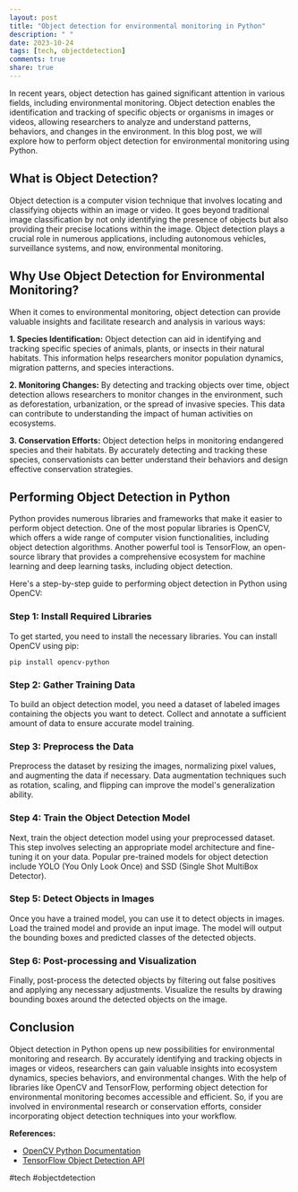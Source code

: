 ```yaml
---
layout: post
title: "Object detection for environmental monitoring in Python"
description: " "
date: 2023-10-24
tags: [tech, objectdetection]
comments: true
share: true
---
```


In recent years, object detection has gained significant attention in various fields, including environmental monitoring. Object detection enables the identification and tracking of specific objects or organisms in images or videos, allowing researchers to analyze and understand patterns, behaviors, and changes in the environment. In this blog post, we will explore how to perform object detection for environmental monitoring using Python.

## What is Object Detection?

Object detection is a computer vision technique that involves locating and classifying objects within an image or video. It goes beyond traditional image classification by not only identifying the presence of objects but also providing their precise locations within the image. Object detection plays a crucial role in numerous applications, including autonomous vehicles, surveillance systems, and now, environmental monitoring.

## Why Use Object Detection for Environmental Monitoring?

When it comes to environmental monitoring, object detection can provide valuable insights and facilitate research and analysis in various ways:

**1. Species Identification:** Object detection can aid in identifying and tracking specific species of animals, plants, or insects in their natural habitats. This information helps researchers monitor population dynamics, migration patterns, and species interactions.

**2. Monitoring Changes:** By detecting and tracking objects over time, object detection allows researchers to monitor changes in the environment, such as deforestation, urbanization, or the spread of invasive species. This data can contribute to understanding the impact of human activities on ecosystems.

**3. Conservation Efforts:** Object detection helps in monitoring endangered species and their habitats. By accurately detecting and tracking these species, conservationists can better understand their behaviors and design effective conservation strategies.

## Performing Object Detection in Python

Python provides numerous libraries and frameworks that make it easier to perform object detection. One of the most popular libraries is OpenCV, which offers a wide range of computer vision functionalities, including object detection algorithms. Another powerful tool is TensorFlow, an open-source library that provides a comprehensive ecosystem for machine learning and deep learning tasks, including object detection.

Here's a step-by-step guide to performing object detection in Python using OpenCV:

### Step 1: Install Required Libraries

To get started, you need to install the necessary libraries. You can install OpenCV using pip:

```
pip install opencv-python
```

### Step 2: Gather Training Data

To build an object detection model, you need a dataset of labeled images containing the objects you want to detect. Collect and annotate a sufficient amount of data to ensure accurate model training.

### Step 3: Preprocess the Data

Preprocess the dataset by resizing the images, normalizing pixel values, and augmenting the data if necessary. Data augmentation techniques such as rotation, scaling, and flipping can improve the model's generalization ability.

### Step 4: Train the Object Detection Model

Next, train the object detection model using your preprocessed dataset. This step involves selecting an appropriate model architecture and fine-tuning it on your data. Popular pre-trained models for object detection include YOLO (You Only Look Once) and SSD (Single Shot MultiBox Detector).

### Step 5: Detect Objects in Images

Once you have a trained model, you can use it to detect objects in images. Load the trained model and provide an input image. The model will output the bounding boxes and predicted classes of the detected objects.

### Step 6: Post-processing and Visualization

Finally, post-process the detected objects by filtering out false positives and applying any necessary adjustments. Visualize the results by drawing bounding boxes around the detected objects on the image.

## Conclusion

Object detection in Python opens up new possibilities for environmental monitoring and research. By accurately identifying and tracking objects in images or videos, researchers can gain valuable insights into ecosystem dynamics, species behaviors, and environmental changes. With the help of libraries like OpenCV and TensorFlow, performing object detection for environmental monitoring becomes accessible and efficient. So, if you are involved in environmental research or conservation efforts, consider incorporating object detection techniques into your workflow.

**References:**
- [OpenCV Python Documentation](https://docs.opencv.org/4.5.3/)
- [TensorFlow Object Detection API](https://tensorflow-object-detection-api-tutorial.readthedocs.io/) 

#tech #objectdetection
